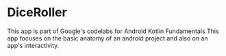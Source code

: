 # DiceRoller
This app is part of Google's codelabs for Android Kotlin Fundamentals
This app focuses on the basic anatomy of an android project and also on an app's interactivity.
